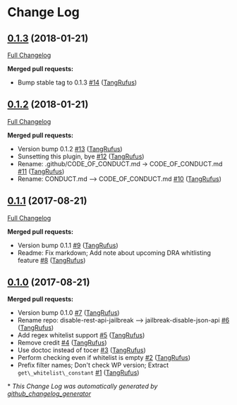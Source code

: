 # Change Log

## [0.1.3](https://github.com/TypistTech/jailbreak-disable-json-api/tree/0.1.3) (2018-01-21)
[Full Changelog](https://github.com/TypistTech/jailbreak-disable-json-api/compare/0.1.2...0.1.3)

**Merged pull requests:**

- Bump stable tag to 0.1.3 [\#14](https://github.com/TypistTech/jailbreak-disable-json-api/pull/14) ([TangRufus](https://github.com/TangRufus))

## [0.1.2](https://github.com/TypistTech/jailbreak-disable-json-api/tree/0.1.2) (2018-01-21)
[Full Changelog](https://github.com/TypistTech/jailbreak-disable-json-api/compare/0.1.1...0.1.2)

**Merged pull requests:**

- Version bump 0.1.2 [\#13](https://github.com/TypistTech/jailbreak-disable-json-api/pull/13) ([TangRufus](https://github.com/TangRufus))
- Sunsetting this plugin, bye [\#12](https://github.com/TypistTech/jailbreak-disable-json-api/pull/12) ([TangRufus](https://github.com/TangRufus))
- Rename: .github/CODE\_OF\_CONDUCT.md -\> CODE\_OF\_CONDUCT.md [\#11](https://github.com/TypistTech/jailbreak-disable-json-api/pull/11) ([TangRufus](https://github.com/TangRufus))
- Rename: CONDUCT.md --\> CODE\_OF\_CONDUCT.md [\#10](https://github.com/TypistTech/jailbreak-disable-json-api/pull/10) ([TangRufus](https://github.com/TangRufus))

## [0.1.1](https://github.com/TypistTech/jailbreak-disable-json-api/tree/0.1.1) (2017-08-21)
[Full Changelog](https://github.com/TypistTech/jailbreak-disable-json-api/compare/0.1.0...0.1.1)

**Merged pull requests:**

- Version bump 0.1.1 [\#9](https://github.com/TypistTech/jailbreak-disable-json-api/pull/9) ([TangRufus](https://github.com/TangRufus))
- Readme: Fix markdown; Add note about upcoming DRA whitlisting feature [\#8](https://github.com/TypistTech/jailbreak-disable-json-api/pull/8) ([TangRufus](https://github.com/TangRufus))

## [0.1.0](https://github.com/TypistTech/jailbreak-disable-json-api/tree/0.1.0) (2017-08-21)
**Merged pull requests:**

- Version bump 0.1.0 [\#7](https://github.com/TypistTech/jailbreak-disable-json-api/pull/7) ([TangRufus](https://github.com/TangRufus))
- Rename repo: disable-rest-api-jailbreak --\> jailbreak-disable-json-api [\#6](https://github.com/TypistTech/jailbreak-disable-json-api/pull/6) ([TangRufus](https://github.com/TangRufus))
- Add regex whitelist support [\#5](https://github.com/TypistTech/jailbreak-disable-json-api/pull/5) ([TangRufus](https://github.com/TangRufus))
- Remove credit [\#4](https://github.com/TypistTech/jailbreak-disable-json-api/pull/4) ([TangRufus](https://github.com/TangRufus))
- Use doctoc instead of tocer [\#3](https://github.com/TypistTech/jailbreak-disable-json-api/pull/3) ([TangRufus](https://github.com/TangRufus))
- Perform checking even if whitelist is empty [\#2](https://github.com/TypistTech/jailbreak-disable-json-api/pull/2) ([TangRufus](https://github.com/TangRufus))
- Prefix filter names; Don't check WP version; Extract `get\_whitelist\_constant` [\#1](https://github.com/TypistTech/jailbreak-disable-json-api/pull/1) ([TangRufus](https://github.com/TangRufus))



\* *This Change Log was automatically generated by [github_changelog_generator](https://github.com/skywinder/Github-Changelog-Generator)*
